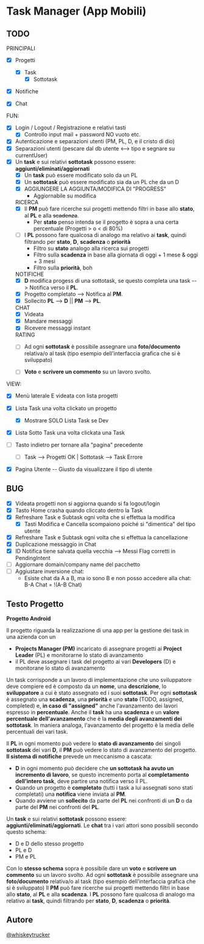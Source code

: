 # Task Manager (App Mobili)
## TODO
PRINCIPALI
- [X] Progetti
	- [X] Task
		- [X] Sottotask
- [X] Notifiche
- [X] Chat



FUN:
- [X] Login / Logout / Registrazione e relativi tasti
	- [X] Controllo input mail + password NO vuoto etc.
- [X] Autenticazione e separazioni utenti (PM, PL, D, e il cristo di dio)
- [X] Separazioni utenti (pescare dal db utente <--> tipo e segnare su currentUser)
- [X] Un **task** e sui relativi **sottotask** possono essere: **aggiunti/eliminati/aggiornati**
	- [X] Un **task** può essere modificato solo da un PL
	- [X] Un **sottotask** può essere modificato sia da un PL che da un D
	- [X] AGGIUNGERE LA AGGIUNTA/MODIFICA DI "PROGRESS"
		- Aggiornabile su modifica
	
	RICERCA
	- [X] Il **PM** può fare ricerche sui progetti mettendo filtri in base allo **stato**, al **PL** e alla ~~scadenza~~.
		- Per **stato** penso intenda se il progetto è sopra a una certa percentuale (Progetti > o < di 80%)
	- [ ] I **PL** possono fare qualcosa di analogo ma relativo ai **task**, quindi filtrando per **stato**, **D**, **scadenza** o **priorità**
		- Filtro su **stato** analogo alla ricerca sui progetti
		- Filtro sulla **scadenza** in base alla giornata di oggi + 1 mese & oggi + 3 mesi
		- Filtro sulla **priorità**, boh
		
	NOTIFICHE
	- [X] **D** modifica progess di una sottotask, se questo completa una task --> Notifica verso il **PL**.
	- [X] Progetto completato --> Notifica al **PM**.
	- [X] Sollecito **PL** --> **D**  ||  **PM** --> **PL**.
	
	CHAT
	- [X] Videata
	- [X] Mandare messaggi
	- [X] Ricevere messaggi instant
	
	RATING
	- [ ] Ad ogni **sottotask** è possibile assegnare una **foto/documento** relativa/o al task (tipo esempio dell'interfaccia grafica che si è sviluppato)
	- [ ] **Voto** e **scrivere un commento** su un lavoro svolto.
	
	

VIEW:
- [X] Menù laterale  E videata con lista progetti
- [X] Lista Task una volta clickato un progetto
	- [X] Mostrare SOLO Lista Task se Dev
- [X] Lista Sotto Task una volta clickata una Task
- [ ] Tasto indietro per tornare alla "pagina" precedente
	- [ ] Task --> Progetti OK | Sottotask --> Task Errore

- [X] Pagina Utente -- Giusto da visualizzare il tipo di utente





## BUG
- [X] Videata progetti non si aggiorna quando si fa logout/login
- [X] Tasto Home crasha quando cliccato dentro la Task
- [X] Refreshare Task e Subtask ogni volta che si effettua la modifica
	- [X] Tasti Modifica e Cancella scompaiono poiché si "dimentica" del tipo utente
- [X] Refreshare Task e Subtask ogni volta che si effettua la cancellazione
- [X] Duplicazione messaggio in Chat
- [x] ID Notifica tiene salvata quella vecchia --> Messi Flag corretti in PendingIntent
- [ ] Aggiornare domain/company name del pacchetto
- [ ] Aggiustare inversione chat:
	- Esiste chat da A a B, ma io sono B e non posso accedere alla chat: B-A Chat = !(A-B Chat)


## Testo Progetto
**Progetto Android**  

Il progetto riguarda la realizzazione di una app per la gestione dei task in una azienda con un
- **Projects Manager (PM)** incaricato di assegnare progetti ai **Project Leader** (PL) e monitorarne lo stato di avanzamento
- il PL deve assegnare i task del progetto ai vari **Developers** (D) e monitorane lo stato di avanzamento

Un task corrisponde a un lavoro di implementazione che uno sviluppatore deve compiere ed è composto da un **nome**, una **descrizione**, lo **sviluppatore** a cui è stato assegnato ed i suoi **sottotask**. 
Per ogni **sottotask** è assegnato una **scadenza**, una **priorità** e uno **stato** (TODO, assigned, completed) e, **in caso di "assigned"** anche l'avanzamento dei lavori espresso in **percentuale**.
Anche il **task** ha una **scadenza** e un **valore percentuale dell'avanzamento** che è la **media degli avanzamenti dei sottotask**. In maniera analoga, l'avanzamento del progetto è la media delle percentuali dei vari task.

Il **PL** in ogni momento può vedere lo **stato di avanzamento** dei singoli **sottotask** dei vari **D**, il **PM** può vedere lo stato di avanzamento del progetto.
**Il sistema di notifiche** prevede un meccanismo a cascata:
- **D** in ogni momento può decidere che **un sottotask ha avuto un incremento di lavoro**, se questo incremento porta al **completamento dell'intero task**, deve partire una notifica verso il PL.
- Quando un progetto è **completato** (tutti i task a lui assegnati sono stati completati) una **notifica** viene inviata al **PM**.
- Quando avviene un **sollecito** da parte del **PL** nei confronti di un **D** o da parte del **PM** nei confronti del **PL**.

Un **task** e sui relativi **sottotask** possono essere: **aggiunti/eliminati/aggiornati**.
Le **chat** tra i vari attori sono possibili secondo questo schema:
- D e D dello stesso progetto
- PL e D
- PM e PL

Con lo **stesso schema** sopra è possibile dare un **voto** e **scrivere un commento** su un lavoro svolto.
Ad ogni **sottotask** è possibile assegnare una **foto/documento** relativa/o al task (tipo esempio dell'interfaccia grafica che si è sviluppato)
Il **PM** può fare ricerche sui progetti mettendo filtri in base allo **stato**, al **PL** e alla **scadenza**.
I **PL** possono fare qualcosa di analogo ma relativo ai **task**, quindi filtrando per **stato**, **D**, **scadenza** o **priorità**.


## Autore
[@whiskeytrucker](https://github.com/whiskeytrucker)
